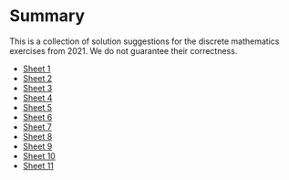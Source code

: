 # Summary

This is a collection of solution suggestions for the discrete mathematics exercises from 2021. 
We do not guarantee their correctness.

- [Sheet 1](./sheet_1.md)
- [Sheet 2](./sheet_2.md)
- [Sheet 3](./sheet_3.md)
- [Sheet 4](./sheet_4.md)
- [Sheet 5](./sheet_5.md)
- [Sheet 6](./sheet_6.md)
- [Sheet 7](./sheet_7.md)
- [Sheet 8](./sheet_8.md)
- [Sheet 9](./sheet_9.md)
- [Sheet 10](./sheet_10.md)
- [Sheet 11](./sheet_11.md)